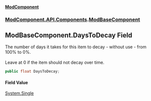 #### [ModComponent](index.md 'index')
### [ModComponent.API.Components](index.md#ModComponent.API.Components 'ModComponent.API.Components').[ModBaseComponent](ModBaseComponent.md 'ModComponent.API.Components.ModBaseComponent')

## ModBaseComponent.DaysToDecay Field

The number of days it takes for this item to decay - without use - from 100% to 0%. <br/>  
Leave at 0 if the item should not decay over time.

```csharp
public float DaysToDecay;
```

#### Field Value
[System.Single](https://docs.microsoft.com/en-us/dotnet/api/System.Single 'System.Single')